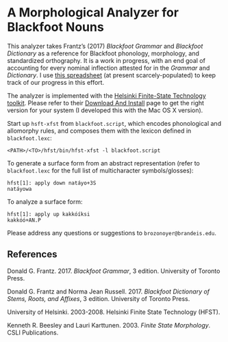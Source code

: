 # A Morphological Analyzer for Blackfoot Nouns

This analyzer takes Frantz’s (2017) *Blackfoot Grammar* and *Blackfoot Dictionary* as a reference for Blackfoot phonology, morphology, and standardized orthography. It is a work in progress, with an end goal of accounting for every nominal inflection attested for in the *Grammar* and *Dictionary*. I use [this spreadsheet](https://docs.google.com/spreadsheets/d/1ZUYgWPyn846HW9tN7N7_AP4OmyIuVX3Vj9wv7-DQWk8/edit#gid=0) (at present scarcely-populated) to keep track of our progress in this effort.

The analyzer is implemented with the [Helsinki Finite-State Technology toolkit](https://github.com/hfst/hfst/wiki). Please refer to their [Download And Install](https://github.com/hfst/hfst/wiki/Download-And-Install) page to get the right version for your system (I developed this with the Mac OS X version).

Start up `hsft-xfst` from `blackfoot.script`, which encodes phonological and allomorphy rules, and composes them with the lexicon defined in `blackfoot.lexc`:

```<PATH>/<TO>/hfst/bin/hfst-xfst -l blackfoot.script```

To generate a surface form from an abstract representation (refer to `blackfoot.lexc` for the full list of multicharacter symbols/glosses):

```
hfst[1]: apply down natáyo+3S
natáyowa
```

To analyze a surface form:

```
hfst[1]: apply up kakkóíksi
kakkóó+AN.P
```

Please address any questions or suggestions to `brozonoyer@brandeis.edu`.

## References

Donald G. Frantz. 2017. *Blackfoot Grammar*, 3 edition. University of Toronto Press.

Donald G. Frantz and Norma Jean Russell. 2017. *Blackfoot Dictionary of Stems, Roots, and Affixes*, 3 edition. University of Toronto Press.

University of Helsinki. 2003-2008. Helsinki Finite State Technology (HFST).

Kenneth R. Beesley and Lauri Karttunen. 2003. *Finite State Morphology*. CSLI Publications.
